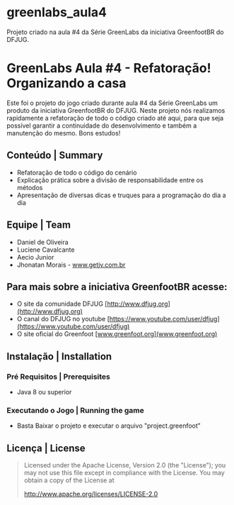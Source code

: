 # greenlabs_aula4
Projeto criado na aula #4 da Série GreenLabs da iniciativa GreenfootBR do DFJUG.

# GreenLabs Aula #4 - Refatoração! Organizando a casa
Este foi o projeto do jogo criado durante aula #4 da Série GreenLabs um produto da iniciativa GreenfootBR do DFJUG. 
Neste projeto nós realizamos rapidamente a refatoração de todo o código criado até aqui, para que seja possível garantir a continuidade do desenvolvimento e também a manutenção do mesmo. Bons estudos!

## Conteúdo | Summary
* Refatoração de todo o código do cenário
* Explicação prática sobre a divisão de responsabilidade entre os métodos
* Apresentação de diversas dicas e truques para a programação do dia a dia

## Equipe | Team

* Daniel de Oliveira
* Luciene Cavalcante
* Aecio Junior
* Jhonatan Morais - www.getjv.com.br

## Para mais sobre a iniciativa GreenfootBR acesse:
* O site da comunidade DFJUG [http://www.dfjug.org](http://www.dfjug.org)
* O canal do DFJUG no youtube [https://www.youtube.com/user/dfjug](https://www.youtube.com/user/dfjug)
* O site oficial do Greenfoot [www.greenfoot.org](www.greenfoot.org)

## Instalação | Installation

### Pré Requisitos | Prerequisites

* Java 8 ou superior

### Executando o Jogo | Running the game

* Basta Baixar o projeto e executar o arquivo "project.greenfoot"

## Licença | License

> Licensed under the Apache License, Version 2.0 (the "License"); you may not use this file except in compliance with the License.
> You may obtain a copy of the License at
>
>    http://www.apache.org/licenses/LICENSE-2.0
>
